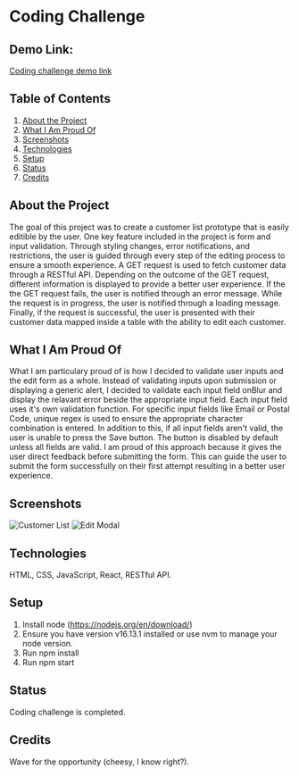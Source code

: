 # Coding Challenge

## Demo Link:

[Coding challenge demo link](https://julianpek.github.io/Challenge/)

## Table of Contents

1. [About the Project](#about-the-project)
2. [What I Am Proud Of](#what-i-am-proud-of)
3. [Screenshots](#screenshots)
4. [Technologies](#technologies)
5. [Setup](#setup)
6. [Status](#status)
7. [Credits](#credits)

## About the Project

The goal of this project was to create a customer list prototype that is easily editible by the user. One key feature included in the project is form and input validation. Through styling changes, error notifications, and restrictions, the user is guided through every step of the editing process to ensure a smooth experience. A GET request is used to fetch customer data through a RESTful API. Depending on the outcome of the GET request, different information is displayed to provide a better user experience. If the the GET request fails, the user is notified through an error message. While the request is in progress, the user is notified through a loading message. Finally, if the request is successful, the user is presented with their customer data mapped inside a table with the ability to edit each customer.

## What I Am Proud Of

What I am particulary proud of is how I decided to validate user inputs and the edit form as a whole. Instead of validating inputs upon submission or displaying a generic alert, I decided to validate each input field onBlur and display the relavant error beside the appropriate input field. Each input field uses it's own validation function. For specific input fields like Email or Postal Code, unique regex is used to ensure the appropriate character combination is entered. In addition to this, if all input fields aren't valid, the user is unable to press the Save button. The button is disabled by default unless all fields are valid. I am proud of this approach because it gives the user direct feedback before submitting the form. This can guide the user to submit the form successfully on their first attempt resulting in a better user experience.

## Screenshots

![Customer List](https://user-images.githubusercontent.com/85806647/176986715-f1fbbc6d-af0c-4b0c-950f-405be1cd0a15.png)
![Edit Modal](https://user-images.githubusercontent.com/85806647/176986716-a288c64a-017a-47c0-ad09-cd2257e10a57.png)

## Technologies

HTML, CSS, JavaScript, React, RESTful API.

## Setup

1. Install node (https://nodejs.org/en/download/)
2. Ensure you have version v16.13.1 installed or use nvm to manage your node version.
3. Run npm install
4. Run npm start

## Status

Coding challenge is completed.

## Credits

Wave for the opportunity (cheesy, I know right?).
